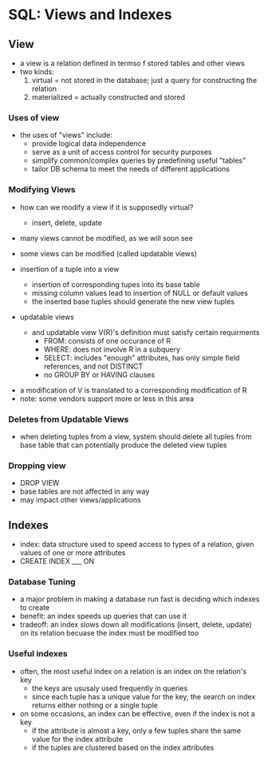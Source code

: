# SQL: Views and Indexes


## View
* a view is a relation defined in termso f stored tables and other views
* two kinds:
    1. virtual = not stored in the database; just a query for constructing the relation
    2. materialized = actually constructed and stored

### Uses of view
* the uses of "views" include: 
    - provide logical data independence
    - serve as a unit of access control for security purposes
    - simplify common/complex queries by predefining useful "tables"
    - tailor DB schema to meet the needs of different applications

### Modifying Views
* how can we modify a view if it is supposedly virtual?
    - insert, delete, update
* many views cannot be modified, as we will soon see
* some views can be modified (called updatable views)

* insertion of a tuple into a view
    - insertion of corresponding tupes into its base table
    - missing column values lead to insertion of NULL or default values
    - the inserted base tuples should generate the new view tuples

* updatable views
    - and updatable view V(R)'s definition must satisfy certain requirments
        * FROM: consists of one occurance of R
        * WHERE: does not involve R in a subquery
        * SELECT: includes "enough" attributes, has only simple field references, and not DISTINCT
        * no GROUP BY or HAVING clauses
- a modification of V is translated to a corresponding modification of R
- note: some vendors support more or less in this area

### Deletes from Updatable Views
* when deleting tuples from a view, system should delete all tuples from base table that can potentially produce the deleted view tuples

### Dropping view
* DROP VIEW
* base tables are not affected in any way
* may impact other views/applications

## Indexes
* index: data structure used to speed access to types of a relation, given values of one or more attributes
* CREATE INDEX ___ ON

### Database Tuning
* a major problem in making a database run fast is deciding which indexes to create
* benefit: an index speeds up queries that can use it
* tradeoff: an index slows down all modifications (insert, delete, update) on its relation becuase the index must be modified too

### Useful indexes
* often, the most useful index on a relation is an index on the relation's key
    - the keys are ususaly used frequently in queries
    - since each tuple has a unique value for the key, the search on index returns either nothing or a single tuple
* on some occasions, an index can be effective, even if the index is not a key
    - if the attribute is almost a key, only a few tuples share the same value for the index attribute
    - if the tuples are clustered based on the index attributes

